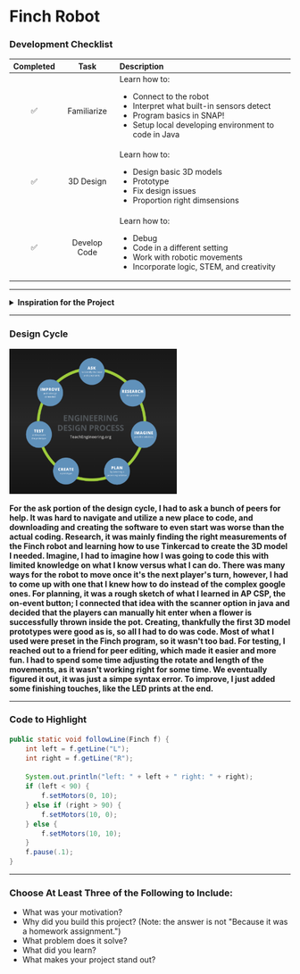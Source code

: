 # Finch Robot

### Development Checklist

| Completed | Task         | Description |
|:---------:| :-----------:|:------------|
|    ✅     | Familiarize  | Learn how to: <ul><li>Connect to the robot</li><li>Interpret what built-in sensors detect</li><li>Program basics in SNAP!</li><li>Setup local developing environment to code in Java</li></ul>|
|    ✅     | 3D Design    |   Learn how to: <ul><li>Design basic 3D models</li><li>Prototype</li><li>Fix design issues</li><li>Proportion right dimsensions</li></ul>          |
|    ✅     | Develop Code |  Learn how to: <ul><li>Debug</li><li>Code in a different setting</li><li>Work with robotic movements</li><li>Incorporate logic, STEM, and creativity</li></ul>           |

---

<details>
<summary><strong>Inspiration for the Project</strong></summary>

I was looking at different flowers while out shopping one day; I've always wanted to grow my own garden. That same day, I was also brainstorming for possible 3D modeling designs. I decided to create one for a flower pot and some little flowers for fun. The first prototype came out the perfect size immediately, so with a passion for flowers and games, a flower throwing game was started. 
</details>

---

### Design Cycle
<img src="design cycle.png" alt="design cycle" width="300" height="260">

**For the ask portion of the design cycle, I had to ask a bunch of peers for help. It was hard to navigate and utilize a new place to code, and downloading and creating the software to even start was worse than the actual coding. Research, it was mainly finding the right measurements of the Finch robot and learning how to use Tinkercad to create the 3D model I needed. Imagine, I had to imagine how I was going to code this with limited knowledge on what I know versus what I can do. There was many ways for the robot to move once it's the next player's turn, however, I had to come up with one that I knew how to do instead of the complex google ones. For planning, it was a rough sketch of what I learned in AP CSP, the on-event button; I connected that idea with the scanner option in java and decided that the players can manually hit enter when a flower is successfully thrown inside the pot. Creating, thankfully the first 3D model prototypes were good as is, so all I had to do was code. Most of what I used were preset in the Finch program, so it wasn't too bad. For testing, I reached out to a friend for peer editing, which made it easier and more fun. I had to spend some time adjusting the rotate and length of the movements, as it wasn't working right for some time. We eventually figured it out, it was just a simpe syntax error. To improve, I just added some finishing touches, like the LED prints at the end.**

---

### Code to Highlight
```java
public static void followLine(Finch f) {
	int left = f.getLine("L");
	int right = f.getLine("R");
	
	System.out.println("left: " + left + " right: " + right);
	if (left < 90) {
		f.setMotors(0, 10);
	} else if (right > 90) {
		f.setMotors(10, 0);
	} else {
		f.setMotors(10, 10);
	}
	f.pause(.1);
}
```

---

### Choose At Least Three of the Following to Include:
- What was your motivation?
- Why did you build this project? (Note: the answer is not "Because it was a homework assignment.")
- What problem does it solve?
- What did you learn?
- What makes your project stand out?
